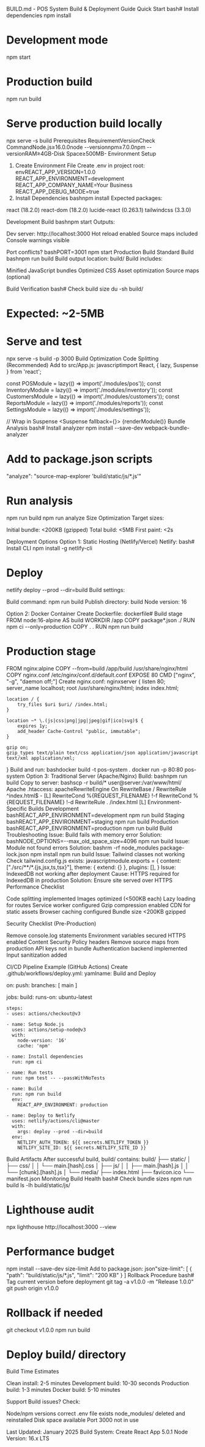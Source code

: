 BUILD.md - POS System Build & Deployment Guide
Quick Start
bash# Install dependencies
npm install

# Development mode
npm start

# Production build
npm run build

# Serve production build locally
npx serve -s build
Prerequisites
RequirementVersionCheck CommandNode.js≥16.0.0node --versionnpm≥7.0.0npm --versionRAM≥4GB-Disk Space≥500MB-
Environment Setup
1. Create Environment File
Create .env in project root:
envREACT_APP_VERSION=1.0.0
REACT_APP_ENVIRONMENT=development
REACT_APP_COMPANY_NAME=Your Business
REACT_APP_DEBUG_MODE=true
2. Install Dependencies
bashnpm install
Expected packages:

react (18.2.0)
react-dom (18.2.0)
lucide-react (0.263.1)
tailwindcss (3.3.0)

Development Build
bashnpm start
Outputs:

Dev server: http://localhost:3000
Hot reload enabled
Source maps included
Console warnings visible

Port conflicts?
bashPORT=3001 npm start
Production Build
Standard Build
bashnpm run build
Build output location: build/
Build includes:

Minified JavaScript bundles
Optimized CSS
Asset optimization
Source maps (optional)

Build Verification
bash# Check build size
du -sh build/

# Expected: ~2-5MB

# Serve and test
npx serve -s build -p 3000
Build Optimization
Code Splitting (Recommended)
Add to src/App.js:
javascriptimport React, { lazy, Suspense } from 'react';

const POSModule = lazy(() => import('./modules/pos'));
const InventoryModule = lazy(() => import('./modules/inventory'));
const CustomersModule = lazy(() => import('./modules/customers'));
const ReportsModule = lazy(() => import('./modules/reports'));
const SettingsModule = lazy(() => import('./modules/settings'));

// Wrap in Suspense
<Suspense fallback={<LoadingScreen />}>
  {renderModule()}
</Suspense>
Bundle Analysis
bash# Install analyzer
npm install --save-dev webpack-bundle-analyzer

# Add to package.json scripts
"analyze": "source-map-explorer 'build/static/js/*.js'"

# Run analysis
npm run build
npm run analyze
Size Optimization
Target sizes:

Initial bundle: <200KB (gzipped)
Total build: <5MB
First paint: <2s

Deployment Options
Option 1: Static Hosting (Netlify/Vercel)
Netlify:
bash# Install CLI
npm install -g netlify-cli

# Deploy
netlify deploy --prod --dir=build
Build settings:

Build command: npm run build
Publish directory: build
Node version: 16

Option 2: Docker Container
Create Dockerfile:
dockerfile# Build stage
FROM node:16-alpine AS build
WORKDIR /app
COPY package*.json ./
RUN npm ci --only=production
COPY . .
RUN npm run build

# Production stage
FROM nginx:alpine
COPY --from=build /app/build /usr/share/nginx/html
COPY nginx.conf /etc/nginx/conf.d/default.conf
EXPOSE 80
CMD ["nginx", "-g", "daemon off;"]
Create nginx.conf:
nginxserver {
    listen 80;
    server_name localhost;
    root /usr/share/nginx/html;
    index index.html;

    location / {
        try_files $uri $uri/ /index.html;
    }

    location ~* \.(js|css|png|jpg|jpeg|gif|ico|svg)$ {
        expires 1y;
        add_header Cache-Control "public, immutable";
    }

    gzip on;
    gzip_types text/plain text/css application/json application/javascript text/xml application/xml;
}
Build and run:
bashdocker build -t pos-system .
docker run -p 80:80 pos-system
Option 3: Traditional Server (Apache/Nginx)
Build:
bashnpm run build
Copy to server:
bashscp -r build/* user@server:/var/www/html/
Apache .htaccess:
apacheRewriteEngine On
RewriteBase /
RewriteRule ^index\.html$ - [L]
RewriteCond %{REQUEST_FILENAME} !-f
RewriteCond %{REQUEST_FILENAME} !-d
RewriteRule . /index.html [L]
Environment-Specific Builds
Development
bashREACT_APP_ENVIRONMENT=development npm run build
Staging
bashREACT_APP_ENVIRONMENT=staging npm run build
Production
bashREACT_APP_ENVIRONMENT=production npm run build
Build Troubleshooting
Issue: Build fails with memory error
Solution:
bashNODE_OPTIONS=--max_old_space_size=4096 npm run build
Issue: Module not found errors
Solution:
bashrm -rf node_modules package-lock.json
npm install
npm run build
Issue: Tailwind classes not working
Check tailwind.config.js exists:
javascriptmodule.exports = {
  content: ["./src/**/*.{js,jsx,ts,tsx}"],
  theme: { extend: {} },
  plugins: [],
}
Issue: IndexedDB not working after deployment
Cause: HTTPS required for IndexedDB in production
Solution: Ensure site served over HTTPS
Performance Checklist

 Code splitting implemented
 Images optimized (<500KB each)
 Lazy loading for routes
 Service worker configured
 Gzip compression enabled
 CDN for static assets
 Browser caching configured
 Bundle size <200KB gzipped

Security Checklist (Pre-Production)

 Remove console.log statements
 Environment variables secured
 HTTPS enabled
 Content Security Policy headers
 Remove source maps from production
 API keys not in bundle
 Authentication backend implemented
 Input sanitization added

CI/CD Pipeline Example (GitHub Actions)
Create .github/workflows/deploy.yml:
yamlname: Build and Deploy

on:
  push:
    branches: [ main ]

jobs:
  build:
    runs-on: ubuntu-latest
    
    steps:
    - uses: actions/checkout@v3
    
    - name: Setup Node.js
      uses: actions/setup-node@v3
      with:
        node-version: '16'
        cache: 'npm'
    
    - name: Install dependencies
      run: npm ci
    
    - name: Run tests
      run: npm test -- --passWithNoTests
    
    - name: Build
      run: npm run build
      env:
        REACT_APP_ENVIRONMENT: production
    
    - name: Deploy to Netlify
      uses: netlify/actions/cli@master
      with:
        args: deploy --prod --dir=build
      env:
        NETLIFY_AUTH_TOKEN: ${{ secrets.NETLIFY_TOKEN }}
        NETLIFY_SITE_ID: ${{ secrets.NETLIFY_SITE_ID }}
Build Artifacts
After successful build, build/ contains:
build/
├── static/
│   ├── css/
│   │   └── main.[hash].css
│   ├── js/
│   │   ├── main.[hash].js
│   │   └── [chunk].[hash].js
│   └── media/
├── index.html
├── favicon.ico
└── manifest.json
Monitoring Build Health
bash# Check bundle sizes
npm run build
ls -lh build/static/js/

# Lighthouse audit
npx lighthouse http://localhost:3000 --view

# Performance budget
npm install --save-dev size-limit
Add to package.json:
json"size-limit": [
  {
    "path": "build/static/js/*.js",
    "limit": "200 KB"
  }
]
Rollback Procedure
bash# Tag current version before deployment
git tag -a v1.0.0 -m "Release 1.0.0"
git push origin v1.0.0

# Rollback if needed
git checkout v1.0.0
npm run build
# Deploy build/ directory
Build Time Estimates

Clean install: 2-5 minutes
Development build: 10-30 seconds
Production build: 1-3 minutes
Docker build: 5-10 minutes

Support
Build issues? Check:

Node/npm versions correct
.env file exists
node_modules/ deleted and reinstalled
Disk space available
Port 3000 not in use


Last Updated: January 2025
Build System: Create React App 5.0.1
Node Version: 16.x LTS